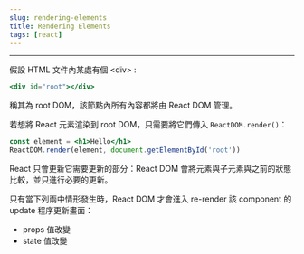 ```yaml
---
slug: rendering-elements
title: Rendering Elements
tags: [react]
---
```

***

假設 HTML 文件內某處有個 <div\> :

```jsx
<div id="root"></div>
```

稱其為 root DOM，該節點內所有內容都將由 React DOM 管理。

若想將 React 元素渲染到 root DOM，只需要將它們傳入 `ReactDOM.render()`：

```jsx
const element = <h1>Hello</h1>
ReactDOM.render(element, document.getElementById('root'))
```

React 只會更新它需要更新的部分：React DOM 會將元素與子元素與之前的狀態比較，並只進行必要的更新。

只有當下列兩中情形發生時，React DOM 才會進入 re-render 該 component 的 update 程序更新畫面：

- props 值改變
- state 值改變
